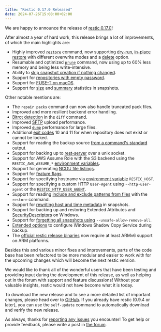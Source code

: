 ```yaml
---
title: "Restic 0.17.0 Released"
date: 2024-07-26T15:08:00+02:00
---
```


We are happy to announce the release of [restic 0.17.0](https://github.com/restic/restic/releases/tag/v0.17.0)!

After almost a year of hard work, this release brings a lot of improvements, of which the main highlights are:

- Highly improved [`restore`](https://restic.readthedocs.io/en/stable/050_restore.html) command, now supporting [dry-run](https://restic.readthedocs.io/en/stable/050_restore.html#dry-run), [in-place restore](https://restic.readthedocs.io/en/stable/050_restore.html#restoring-in-place) with different overwrite modes and a [delete](https://restic.readthedocs.io/en/stable/050_restore.html#delete-files-not-in-snapshot) option.
- Resumable and optimized [`prune`](https://restic.readthedocs.io/en/stable/060_forget.html) command, now using up to 60% less memory and being less write-intensive.
- Ability to [skip snapshot creation if nothing changed](https://restic.readthedocs.io/en/stable/040_backup.html#skip-creating-snapshots-if-unchanged).
- Support for [repositories with empty password](https://restic.readthedocs.io/en/stable/030_preparing_a_new_repo.html#repositories-with-empty-password).
- Support for [FUSE-T on macOS](https://restic.readthedocs.io/en/stable/050_restore.html#restore-using-mount).
- Support for [size](https://restic.readthedocs.io/en/stable/045_working_with_repos.html#listing-all-snapshots) and [summary](https://restic.readthedocs.io/en/stable/075_scripting.html#summary) statistics in snapshots.

Other notable mentions are:

- The `repair packs` command can now also handle truncated pack files.
- Improved and more resilient backend error handling.
- [Bitrot detection](https://restic.readthedocs.io/en/stable/040_backup.html#comparing-snapshots) in the `diff` command.
- Improved [SFTP](https://restic.readthedocs.io/en/stable/030_preparing_a_new_repo.html#sftp) upload performance.
- Improved [`dump`](https://restic.readthedocs.io/en/stable/050_restore.html#printing-files-to-stdout) performance for large files.
- Additional [exit codes](https://restic.readthedocs.io/en/stable/075_scripting.html#exit-codes) 10 and 11 for when repository does not exist or cannot be locked.
- Support for reading the backup source [from a command's standard output](https://restic.readthedocs.io/en/stable/040_backup.html#reading-data-from-a-command).
- Support for backing up to [rest-server](https://github.com/restic/rest-server) over a unix socket.
- Support for AWS Assume Role with the S3 backend using the `RESTIC_AWS_ASSUME_*` [environment variables](https://restic.readthedocs.io/en/stable/040_backup.html#environment-variables).
- Support for generating [NCDU file listings](https://restic.readthedocs.io/en/stable/045_working_with_repos.html#listing-files-in-a-snapshot).
- Support for [feature flags](https://restic.readthedocs.io/en/stable/047_tuning_backup_parameters.html#feature-flags).
- Support for specifying hostname via [environment variable](https://restic.readthedocs.io/en/stable/040_backup.html#environment-variables) `RESTIC_HOST`.
- Support for specifying a custom HTTP `User-Agent` using `--http-user-agent` or the [`RESTIC_HTTP_USER_AGENT`](https://restic.readthedocs.io/en/stable/040_backup.html#environment-variables).
- Support for reading [include and exclude patterns from files](https://restic.readthedocs.io/en/stable/050_restore.html#restoring-from-a-snapshot) with the `restore` command.
- Support for [rewriting host and time metadata](https://restic.readthedocs.io/en/stable/045_working_with_repos.html#modifying-metadata-of-snapshots) in snapshots.
- Support for backing up and restoring Extended Attributes and [SecurityDescriptors](https://restic.readthedocs.io/en/stable/040_backup.html#backing-up-special-items-and-metadata) on Windows.
- Support for [forgetting all snapshots using](https://restic.readthedocs.io/en/stable/060_forget.html#removing-all-snapshots) `--unsafe-allow-remove-all`.
- [Extended options](https://restic.readthedocs.io/en/stable/040_backup.html#backing-up) to configure Windows Shadow Copy Service during backup.
- The [official restic release binaries](https://github.com/restic/restic/releases) now require at least ARMv6 support on ARM platforms.

Besides this and various minor fixes and improvements, parts of the code base has been refactored to be more modular and easier to work with for the upcoming changes which will become the next restic version.

We would like to thank all of the wonderful users that have been testing and providing input during the development of this release, as well as helping out in the forum with support and feature discussions! Without your valuable insights, restic would not have become what it is today.

To download the new release and to see a more detailed list of important changes, please head over to [GitHub](https://github.com/restic/restic/releases/tag/v0.17.0). If you already have restic (0.9.4 or later), you can use the `self-update` command to automatically download and verify the new release.

As always, thanks for [reporting any issues](https://github.com/restic/restic/issues/new/choose) you encounter! To get help or provide feedback, please write a post in [the forum](https://forum.restic.net).
